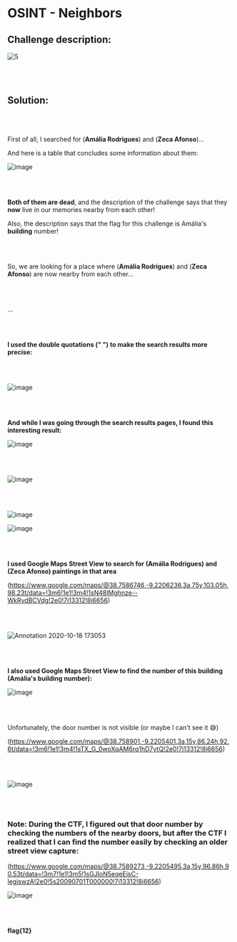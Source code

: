 # OSINT - Neighbors

## Challenge description:
![5](https://user-images.githubusercontent.com/70543460/96334901-dd511600-107c-11eb-9547-d5d2ed9e48b0.png)

<br/><br/>

## Solution:

<br/><br/>

First of all, I searched for (**Amália Rodrigues**) and (**Zeca Afonso**)...

And here is a table that concludes some information about them:

![image](https://user-images.githubusercontent.com/70543460/96335782-b8ac6c80-1083-11eb-9f6b-2a02ce18195b.png)

<br/><br/>

**Both of them are dead**, and the description of the challenge says that they **now** live in our memories nearby from each other!

Also, the description says that the flag for this challenge is Amália's **building** number!

<br/><br/>

So, we are looking for a place where (**Amália Rodrigues**) and (**Zeca Afonso**) are now nearby from each other...

<br/><br/>

...

<br/><br/>

**I used the double quotations (" ") to make the search results more precise:**

<br/><br/>

![image](https://user-images.githubusercontent.com/70543460/96369600-b28dbd00-1163-11eb-8d50-e02ce22b75ae.png)

<br/><br/>

**And while I was going through the search results pages, I found this interesting result:**

![image](https://user-images.githubusercontent.com/70543460/96369649-f54f9500-1163-11eb-9bdb-bef13905bb45.png)

<br/><br/>

![image](https://user-images.githubusercontent.com/70543460/96371043-98a2a900-1168-11eb-8da1-4b358522c10b.png)

<br/><br/>

![image](https://user-images.githubusercontent.com/70543460/96371340-e53ab400-1169-11eb-9f9d-5577c37985b6.png)

![image](https://user-images.githubusercontent.com/70543460/96371297-b02e6180-1169-11eb-80dd-855cb8a8df2d.png)

<br/><br/>

**I used Google Maps Street View to search for (**Amália Rodrigues**) and (**Zeca Afonso**) paintings in that area**

(https://www.google.com/maps/@38.7586746,-9.2206236,3a,75y,103.05h,98.23t/data=!3m6!1e1!3m4!1sN48lMghnze--WkRydBCVdg!2e0!7i13312!8i6656)

<br/><br/>

![Annotation 2020-10-18 173053](https://user-images.githubusercontent.com/70543460/96370875-069aa080-1168-11eb-8516-de640b038e91.png)

<br/><br/>

**I also used Google Maps Street View to find the number of this building (Amália's building number):**

![image](https://user-images.githubusercontent.com/70543460/96371414-4f535900-116a-11eb-9f53-f183d2a24be2.png)

<br/><br/>

Unfortunately, the door number is not visible (or maybe I can't see it 😅)

(https://www.google.com/maps/@38.758901,-9.2205401,3a,15y,86.24h,92.6t/data=!3m6!1e1!3m4!1sTX_G_0woXqAM6rq1hD7ytQ!2e0!7i13312!8i6656)

<br/><br/>

![image](https://user-images.githubusercontent.com/70543460/96371504-aa854b80-116a-11eb-87c4-997dc110dd02.png)

<br/><br/>

### Note: During the CTF, I figured out that door number by checking the numbers of the nearby doors, but after the CTF I realized that I can find the number easily by checking an older street view capture:

(https://www.google.com/maps/@38.7589273,-9.2205495,3a,15y,96.86h,90.53t/data=!3m7!1e1!3m5!1sGJIoN5eqeEjsC-legjswzA!2e0!5s20090701T000000!7i13312!8i6656)

![image](https://user-images.githubusercontent.com/70543460/96371884-b07c2c00-116c-11eb-9212-a3f40dd30f1f.png)

<br/><br/>

**flag{12}**
